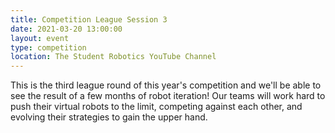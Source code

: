 ```yaml
---
title: Competition League Session 3
date: 2021-03-20 13:00:00
layout: event
type: competition
location: The Student Robotics YouTube Channel
---
```


This is the third league round of this year's competition and we'll be able to see the result of a few months of robot iteration! Our teams will work hard to push their virtual robots to the limit, competing against each other, and evolving their strategies to gain the upper hand.
